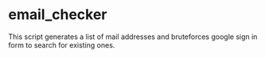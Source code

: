 # email_checker

This script generates a list of mail addresses and bruteforces google sign in form to search for existing ones.
